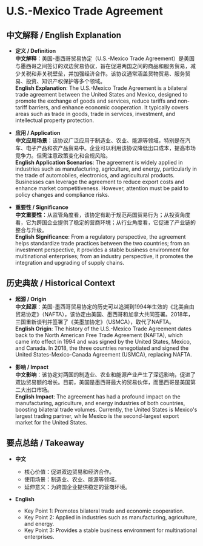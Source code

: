 # U.S.-Mexico Trade Agreement

## 中文解释 / English Explanation

* **定义 / Definition**  
  **中文解释**：美国-墨西哥贸易协定（U.S.-Mexico Trade Agreement）是美国与墨西哥之间签订的双边贸易协议，旨在促进两国之间的商品和服务贸易，减少关税和非关税壁垒，并加强经济合作。该协议通常涵盖货物贸易、服务贸易、投资、知识产权保护等多个领域。  
  **English Explanation**: The U.S.-Mexico Trade Agreement is a bilateral trade agreement between the United States and Mexico, designed to promote the exchange of goods and services, reduce tariffs and non-tariff barriers, and enhance economic cooperation. It typically covers areas such as trade in goods, trade in services, investment, and intellectual property protection.

* **应用 / Application**  
  **中文应用场景**：该协议广泛应用于制造业、农业、能源等领域，特别是在汽车、电子产品和农产品贸易中。企业可以利用该协议降低出口成本，提高市场竞争力。但需注意政策变化和合规风险。  
  **English Application Scenarios**: The agreement is widely applied in industries such as manufacturing, agriculture, and energy, particularly in the trade of automobiles, electronics, and agricultural products. Businesses can leverage the agreement to reduce export costs and enhance market competitiveness. However, attention must be paid to policy changes and compliance risks.

* **重要性 / Significance**  
  **中文重要性**：从监管角度看，该协定有助于规范两国贸易行为；从投资角度看，它为跨国企业提供了稳定的营商环境；从行业角度看，它促进了产业链的整合与升级。  
  **English Significance**: From a regulatory perspective, the agreement helps standardize trade practices between the two countries; from an investment perspective, it provides a stable business environment for multinational enterprises; from an industry perspective, it promotes the integration and upgrading of supply chains.

## 历史典故 / Historical Context

* **起源 / Origin**  
  **中文起源**：美国-墨西哥贸易协定的历史可以追溯到1994年生效的《北美自由贸易协定》（NAFTA），该协定由美国、墨西哥和加拿大共同签署。2018年，三国重新谈判并签署了《美墨加协定》（USMCA），取代了NAFTA。  
  **English Origin**: The history of the U.S.-Mexico Trade Agreement dates back to the North American Free Trade Agreement (NAFTA), which came into effect in 1994 and was signed by the United States, Mexico, and Canada. In 2018, the three countries renegotiated and signed the United States-Mexico-Canada Agreement (USMCA), replacing NAFTA.

* **影响 / Impact**  
  **中文影响**：该协定对两国的制造业、农业和能源产业产生了深远影响，促进了双边贸易额的增长。目前，美国是墨西哥最大的贸易伙伴，而墨西哥是美国第二大出口市场。  
  **English Impact**: The agreement has had a profound impact on the manufacturing, agriculture, and energy industries of both countries, boosting bilateral trade volumes. Currently, the United States is Mexico's largest trading partner, while Mexico is the second-largest export market for the United States.

## 要点总结 / Takeaway

* **中文**  
  - 核心价值：促进双边贸易和经济合作。
  - 使用场景：制造业、农业、能源等领域。
  - 延伸意义：为跨国企业提供稳定的营商环境。

* **English**  
  - Key Point 1: Promotes bilateral trade and economic cooperation.
  - Key Point 2: Applied in industries such as manufacturing, agriculture, and energy.
  - Key Point 3: Provides a stable business environment for multinational enterprises.